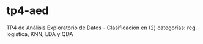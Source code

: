 # tp4-aed
TP4 de Análisis Exploratorio de Datos - Clasificación en (2) categorías: reg. logística, KNN, LDA y QDA
